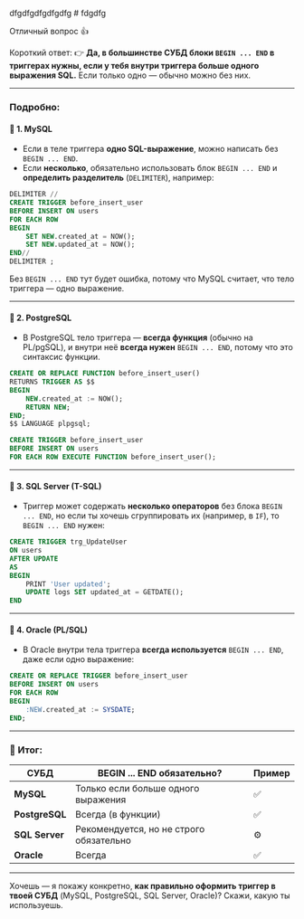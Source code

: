 dfgdfgdfgdfgdfg # fdgdfg


Отличный вопрос 👍

Короткий ответ:
👉 **Да, в большинстве СУБД блоки `BEGIN ... END` в триггерах нужны, если у тебя внутри триггера больше одного выражения SQL.**
Если только одно — обычно можно без них.

---

### Подробно:

#### 🔹 **1. MySQL**

* Если в теле триггера **одно SQL-выражение**, можно написать без `BEGIN ... END`.
* Если **несколько**, обязательно использовать блок `BEGIN ... END` и **определить разделитель** (`DELIMITER`), например:

```sql
DELIMITER //
CREATE TRIGGER before_insert_user
BEFORE INSERT ON users
FOR EACH ROW
BEGIN
    SET NEW.created_at = NOW();
    SET NEW.updated_at = NOW();
END//
DELIMITER ;
```

Без `BEGIN ... END` тут будет ошибка, потому что MySQL считает, что тело триггера — одно выражение.

---

#### 🔹 **2. PostgreSQL**

* В PostgreSQL тело триггера — **всегда функция** (обычно на PL/pgSQL), и внутри неё **всегда нужен** `BEGIN ... END`, потому что это синтаксис функции.

```sql
CREATE OR REPLACE FUNCTION before_insert_user()
RETURNS TRIGGER AS $$
BEGIN
    NEW.created_at := NOW();
    RETURN NEW;
END;
$$ LANGUAGE plpgsql;

CREATE TRIGGER before_insert_user
BEFORE INSERT ON users
FOR EACH ROW EXECUTE FUNCTION before_insert_user();
```

---

#### 🔹 **3. SQL Server (T-SQL)**

* Триггер может содержать **несколько операторов** без блока `BEGIN ... END`, но если ты хочешь сгруппировать их (например, в `IF`), то `BEGIN ... END` нужен:

```sql
CREATE TRIGGER trg_UpdateUser
ON users
AFTER UPDATE
AS
BEGIN
    PRINT 'User updated';
    UPDATE logs SET updated_at = GETDATE();
END
```

---

#### 🔹 **4. Oracle (PL/SQL)**

* В Oracle внутри тела триггера **всегда используется** `BEGIN ... END`, даже если одно выражение:

```sql
CREATE OR REPLACE TRIGGER before_insert_user
BEFORE INSERT ON users
FOR EACH ROW
BEGIN
    :NEW.created_at := SYSDATE;
END;
```

---

### 🧩 Итог:

| СУБД           | BEGIN ... END обязательно?              | Пример |
| -------------- | --------------------------------------- | ------ |
| **MySQL**      | Только если больше одного выражения     | ✅      |
| **PostgreSQL** | Всегда (в функции)                      | ✅      |
| **SQL Server** | Рекомендуется, но не строго обязательно | ⚙️     |
| **Oracle**     | Всегда                                  | ✅      |

---

Хочешь — я покажу конкретно, **как правильно оформить триггер в твоей СУБД** (MySQL, PostgreSQL, SQL Server, Oracle)?
Скажи, какую ты используешь.
